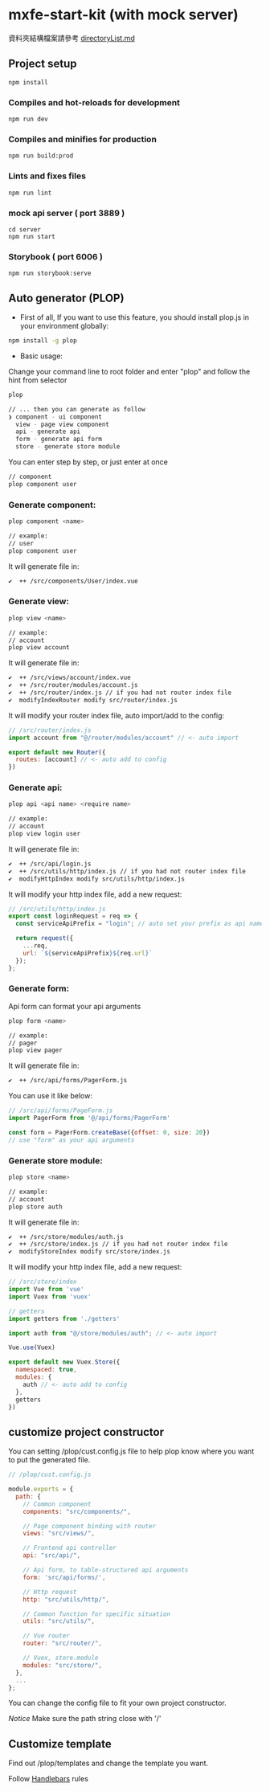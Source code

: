 # mxfe-start-kit (with mock server)

資料夾結構檔案請參考 [directoryList.md](http://gitlab.mxnfe.com/tutorials/mxfe-start-kit/blob/master/directoryList.md)

## Project setup
```
npm install
```

### Compiles and hot-reloads for development
```
npm run dev
```

### Compiles and minifies for production
```
npm run build:prod
```

### Lints and fixes files
```
npm run lint
```

### mock api server ( port 3889 )
```
cd server
npm run start
```

### Storybook ( port 6006 )
```
npm run storybook:serve
```

## Auto generator (PLOP)
- First of all, If you want to use this feature, you should install plop.js in your environment globally:

```bash
npm install -g plop
```

- Basic usage:

Change your command line to root folder and enter "plop" and follow the hint from selector

```bash
plop

// ... then you can generate as follow
❯ component - ui component
  view - page view component
  api - generate api
  form - generate api form
  store - generate store module
```

You can enter step by step, or just enter at once

```bash
// component
plop component user
```

### Generate component:

```bash
plop component <name>

// example:
// user
plop component user
```

It will generate file in:
```bash
✔  ++ /src/components/User/index.vue
```

### Generate view:

```bash
plop view <name>

// example:
// account
plop view account
```
It will generate file in:
```bash
✔  ++ /src/views/account/index.vue
✔  ++ /src/router/modules/account.js
✔  ++ /src/router/index.js // if you had not router index file
✔  modifyIndexRouter modify src/router/index.js
```

It will modify your router index file, auto import/add to the config:

```javascript
// /src/router/index.js
import account from "@/router/modules/account" // <- auto import

export default new Router({
  routes: [account] // <- auto add to config
})
```

### Generate api:

```bash
plop api <api name> <require name>

// example:
// account
plop view login user 
```
It will generate file in:
```bash
✔  ++ /src/api/login.js
✔  ++ /src/utils/http/index.js // if you had not router index file
✔  modifyHttpIndex modify src/utils/http/index.js
```

It will modify your http index file, add a new request:

```javascript
// /src/utils/http/index.js
export const loginRequest = req => {
  const serviceApiPrefix = "login"; // auto set your prefix as api name

  return request({
    ...req,
    url: `${serviceApiPrefix}${req.url}`
  });
};
```

### Generate form:

Api form can format your api arguments

```bash
plop form <name> 

// example:
// pager
plop view pager
```
It will generate file in:
```bash
✔  ++ /src/api/forms/PagerForm.js
```

You can use it like below:

```javascript
// /src/api/forms/PageForm.js
import PagerForm from '@/api/forms/PagerForm'

const form = PagerForm.createBase({offset: 0, size: 20})
// use "form" as your api arguments
```

### Generate store module:

```bash
plop store <name>

// example:
// account
plop store auth 
```
It will generate file in:
```bash
✔  ++ /src/store/modules/auth.js
✔  ++ /src/store/index.js // if you had not router index file
✔  modifyStoreIndex modify src/store/index.js
```

It will modify your http index file, add a new request:

```javascript
// /src/store/index
import Vue from 'vue'
import Vuex from 'vuex'

// getters
import getters from './getters'

import auth from "@/store/modules/auth"; // <- auto import

Vue.use(Vuex)

export default new Vuex.Store({
  namespaced: true,
  modules: {
    auth // <- auto add to config
  },
  getters
})
```

## customize project constructor

You can setting /plop/cust.config.js file to help plop know where you want to put the generated file.

```javascript
// /plop/cust.config.js

module.exports = {
  path: {
    // Common component
    components: "src/components/",

    // Page component binding with router
    views: "src/views/",

    // Frontend api controller
    api: "src/api/",

    // Api form, to table-structured api arguments
    form: 'src/api/forms/',

    // Http request
    http: "src/utils/http/",

    // Common function for specific situation
    utils: "src/utils/",

    // Vue router
    router: "src/router/",

    // Vuex, store.module
    modules: "src/store/",
  },
  ...
};
```
You can change the config file to fit your own project constructor.

*Notice* Make sure the path string close with '/'

## Customize template

Find out /plop/templates and change the template you want.

Follow [Handlebars](https://handlebarsjs.com/) rules

